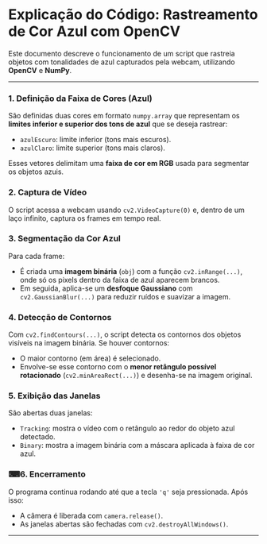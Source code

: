 # Explicação do Código: Rastreamento de Cor Azul com OpenCV

Este documento descreve o funcionamento de um script que rastreia objetos com tonalidades de azul capturados pela webcam, utilizando **OpenCV** e **NumPy**.

---



### 1. Definição da Faixa de Cores (Azul)
São definidas duas cores em formato `numpy.array` que representam os **limites inferior e superior dos tons de azul** que se deseja rastrear:
- `azulEscuro`: limite inferior (tons mais escuros).
- `azulClaro`: limite superior (tons mais claros).

Esses vetores delimitam uma **faixa de cor em RGB** usada para segmentar os objetos azuis.

### 2. Captura de Vídeo
O script acessa a webcam usando `cv2.VideoCapture(0)` e, dentro de um laço infinito, captura os frames em tempo real.

### 3. Segmentação da Cor Azul
Para cada frame:
- É criada uma **imagem binária** (`obj`) com a função `cv2.inRange(...)`, onde só os pixels dentro da faixa de azul aparecem brancos.
- Em seguida, aplica-se um **desfoque Gaussiano** com `cv2.GaussianBlur(...)` para reduzir ruídos e suavizar a imagem.

### 4. Detecção de Contornos
Com `cv2.findContours(...)`, o script detecta os contornos dos objetos visíveis na imagem binária. Se houver contornos:
- O maior contorno (em área) é selecionado.
- Envolve-se esse contorno com o **menor retângulo possível rotacionado** (`cv2.minAreaRect(...)`) e desenha-se na imagem original.

### 5. Exibição das Janelas
São abertas duas janelas:
- `Tracking`: mostra o vídeo com o retângulo ao redor do objeto azul detectado.
- `Binary`: mostra a imagem binária com a máscara aplicada à faixa de cor azul.

### ⌨6. Encerramento
O programa continua rodando até que a tecla `'q'` seja pressionada. Após isso:
- A câmera é liberada com `camera.release()`.
- As janelas abertas são fechadas com `cv2.destroyAllWindows()`.

---

